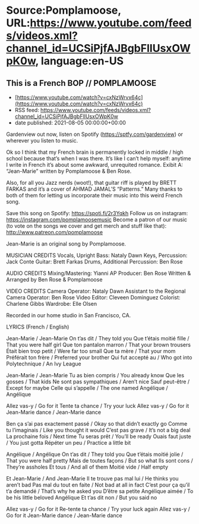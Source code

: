 # Source:Pomplamoose, URL:https://www.youtube.com/feeds/videos.xml?channel_id=UCSiPjfAJBgbFlIUsxOWpK0w, language:en-US

## This is a French BOP // POMPLAMOOSE
 - [https://www.youtube.com/watch?v=cxNzWrvx64c](https://www.youtube.com/watch?v=cxNzWrvx64c)
 - RSS feed: https://www.youtube.com/feeds/videos.xml?channel_id=UCSiPjfAJBgbFlIUsxOWpK0w
 - date published: 2021-08-05 00:00:00+00:00

Gardenview out now, listen on Spotify (https://sptfy.com/gardenview) or wherever you listen to music.

 Ok so I think that my French brain is permanently locked in middle / high school because that’s when I was there. It’s like I can’t help myself: anytime I write in French it’s about some awkward, unrequited romance. Exibit A: “Jean-Marie” written by Pomplamoose & Ben Rose.

Also, for all you Jazz nerds (woot!), that guitar riff is played by BRETT FARKAS and it’s a cover of AHMAD JAMAL’S “Patterns.” Many thanks to both of them for letting us incorporate their music into this weird French song.

Save this song on Spotify: https://spoti.fi/2r3Yqkh
Follow us on instagram: https://instagram.com/pomplamoosemusic
Become a patron of our music (to vote on the songs we cover and get merch and stuff like that): http://www.patreon.com/pomplamoose

Jean-Marie is an original song by Pomplamoose.

MUSICIAN CREDITS
Vocals, Upright Bass: Nataly Dawn
Keys, Percussion: Jack Conte
Guitar: Brett Farkas
Drums, Additional Percussion: Ben Rose

AUDIO CREDITS
Mixing/Mastering: Yianni AP
Producer: Ben Rose
Written & Arranged by Ben Rose & Pomplamoose

VIDEO CREDITS
Camera Operator: Nataly Dawn
Assistant to the Regional Camera Operator: Ben Rose
Video Editor: Cleveen Dominguez
Colorist: Charlene Gibbs
Wardrobe: Elle Olsen

Recorded in our home studio in San Francisco, CA.

LYRICS (French / English)

Jean-Marie / Jean-Marie
On t’as dit / They told you
Que t’étais moitié fille / That you were half girl
Que ton pantalon marron / That your brown trousers
Était bien trop petit / Were far too small
Que ta mère / That your mom
Préférait ton frère / Preferred your brother
Qui fut accepté au / Who got into
Polytechnique / An Ivy League

Jean-Marie / Jean-Marie
Tu as bien compris / You already know
Que les gosses / That kids
Ne sont pas sympathiques / Aren’t nice
Sauf peut-être / Except for maybe
Celle qui s’appelle / The one named
Angélique / Angélique

Allez vas-y / Go for it
Tente ta chance / Try your luck
Allez vas-y / Go for it
Jean-Marie dance / Jean-Marie dance

Ben ça s’ai pas exactement passé / Okay so that didn’t exactly go
Comme tu l’imaginais / Like you thought it would
C’est pas grave / It’s not a big deal
La prochaine fois / Next time
Tu seras prêt / You’ll be ready
Ouais faut juste / You just gotta
Répéter un peu / Practice a little bit

Angélique / Angélique
On t’as dit / They told you
Que t’étais moitié jolie / That you were half pretty
Mais de toutes façons / But so what
Ils sont cons / They’re assholes
Et tous / And all of them
Moitié vide / Half empty

Et Jean-Marie / And Jean-Marie
Il te trouve pas mal lui / He thinks you aren’t bad
Pas mal du tout en faite / Not bad at all in fact
C’est pour ça qu’il t’a demandé / That’s why he asked you
D’être sa petite Angélique aimée / To be his little beloved Angélique
Et t’as dit non / But you said no

Allez vas-y / Go for it
Re-tente ta chance / Try your luck again
Allez vas-y / Go for it
Jean-Marie dance / Jean-Marie dance

